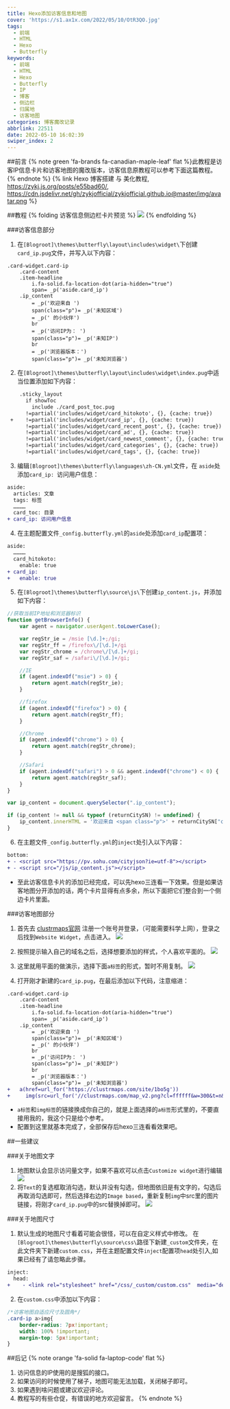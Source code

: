 ```yaml
---
title: Hexo添加访客信息和地图
cover: 'https://s1.ax1x.com/2022/05/10/OtR3QO.jpg'
tags:
  - 前端
  - HTML
  - Hexo
  - Butterfly
keywords:
  - 前端
  - HTML
  - Hexo
  - Butterfly
  - IP
  - 博客
  - 侧边栏
  - 归属地
  - 访客地图
categories: 博客魔改记录
abbrlink: 22511
date: 2022-05-10 16:02:39
swiper_index: 2
---
```


##前言
{% note green 'fa-brands fa-canadian-maple-leaf' flat %}此教程是访客IP信息卡片和访客地图的魔改版本，访客信息原教程可以参考下面这篇教程。
{% endnote %}
{% link Hexo 博客搭建 与 美化教程, https://zykj.js.org/posts/e55bad60/, https://cdn.jsdelivr.net/gh/zykjofficial/zykjofficial.github.io@master/img/avatar.png %}

##教程
{% folding 访客信息侧边栏卡片预览 %}
![](https://s1.ax1x.com/2022/05/10/OtR1SK.jpg)
{% endfolding %}

###访客信息部分
1. 在`[Blogroot]\themes\butterfly\layout\includes\widget\`下创建`card_ip.pug`文件，并写入以下内容：
```jade
.card-widget.card-ip
    .card-content
    .item-headline
        i.fa-solid.fa-location-dot(aria-hidden="true")
        span= _p('aside.card_ip')
    .ip_content
        = _p('欢迎来自 ')
        span(class="p")= _p('未知区域')
        = _p(' 的小伙伴')
        br
        = _p('访问IP为： ')
        span(class="p")= _p('未知IP')
        br
        = _p('浏览器版本：')
        span(class="p")= _p('未知浏览器')
```

2. 在`[Blogroot]\themes\butterfly\layout\includes\widget\index.pug`中适当位置添加如下内容：
```diff
    .sticky_layout
      if showToc
        include ./card_post_toc.pug
      !=partial('includes/widget/card_hitokoto', {}, {cache: true})
 +    !=partial('includes/widget/card_ip', {}, {cache: true})
      !=partial('includes/widget/card_recent_post', {}, {cache: true})
      !=partial('includes/widget/card_ad', {}, {cache: true})
      !=partial('includes/widget/card_newest_comment', {}, {cache: true})
      !=partial('includes/widget/card_categories', {}, {cache: true})
      !=partial('includes/widget/card_tags', {}, {cache: true})
```

3. 编辑`[Blogroot]\themes\butterfly\languages\zh-CN.yml`文件，在 `aside`处添加`card_ip: `访问用户信息：
```diff
aside:
  articles: 文章
  tags: 标签
  …………
  card_toc: 目录
+ card_ip: 访问用户信息
```
4. 在主题配置文件`_config.butterfly.yml`的`aside`处添加`card_ip`配置项：
```diff
aside:
  …………
  card_hitokoto:
    enable: true
+ card_ip:
+   enable: true
```

5. 在`[Blogroot]\themes\butterfly\source\js\`下创建`ip_content.js`，并添加如下内容：
```javascript
//获取当前IP地址和浏览器标识
function getBrowserInfo() {
    var agent = navigator.userAgent.toLowerCase();

    var regStr_ie = /msie [\d.]+;/gi;
    var regStr_ff = /firefox\/[\d.]+/gi
    var regStr_chrome = /chrome\/[\d.]+/gi;
    var regStr_saf = /safari\/[\d.]+/gi;

    //IE
    if (agent.indexOf("msie") > 0) {
        return agent.match(regStr_ie);
    }

    //firefox
    if (agent.indexOf("firefox") > 0) {
        return agent.match(regStr_ff);
    }

    //Chrome
    if (agent.indexOf("chrome") > 0) {
        return agent.match(regStr_chrome);
    }

    //Safari
    if (agent.indexOf("safari") > 0 && agent.indexOf("chrome") < 0) {
        return agent.match(regStr_saf);
    }
}

var ip_content = document.querySelector(".ip_content");

if (ip_content != null && typeof (returnCitySN) != undefined) {
    ip_content.innerHTML = '欢迎来自 <span class="p">' + returnCitySN["cname"] + "</span> 的小伙伴<br>" + "访问IP为： <span class='p'>" + returnCitySN["cip"] + "</span><br>浏览器版本：<span class='p'>" + getBrowserInfo() + '</span>';
}
```
  
6. 在主题文件`_config.butterfly.yml`的`inject`处引入以下内容：
```diff
bottom:
+ - <script src="https://pv.sohu.com/cityjson?ie=utf-8"></script>
+ - <script src="/js/ip_content.js"></script>
```

* 至此访客信息卡片的添加已经完成，可以先hexo三连看一下效果。但是如果访客地图分开添加的话，两个卡片显得有点多余，所以下面把它们整合到一个侧边卡片里面。

###访客地图部分
1. 首先去 [clustrmaps官网](https://clustrmaps.com/) 注册一个账号并登录，（可能需要科学上网），登录之后找到`Website Widget`，点击进入。
![](https://s1.ax1x.com/2022/05/10/OtzsP0.md.jpg)

2. 按照提示输入自己的域名之后，选择想要添加的样式，个人喜欢平面的。
![](https://s1.ax1x.com/2022/05/10/ONpx8P.md.jpg)

3. 这里就用平面的做演示，选择下面`a标签`的形式，暂时不用复制。
![](https://s1.ax1x.com/2022/05/10/ON9oin.md.jpg)

4. 打开刚才新建的`card_ip.pug`，在最后添加以下代码，注意缩进：
```diff
.card-widget.card-ip
    .card-content
    .item-headline
        i.fa-solid.fa-location-dot(aria-hidden="true")
        span= _p('aside.card_ip')
    .ip_content
        = _p('欢迎来自 ')
        span(class="p")= _p('未知区域')
        = _p(' 的小伙伴')
        br
        = _p('访问IP为： ')
        span(class="p")= _p('未知IP')
        br
        = _p('浏览器版本：')
        span(class="p")= _p('未知浏览器')
+   a(href=url_for('https://clustrmaps.com/site/1bo5g'))
+     img(src=url_for('//clustrmaps.com/map_v2.png?cl=ffffff&w=300&t=n&d=yJY4lGab-x8oGwLx6dNF9wC1EWohTS8kwsInVOZIu9s&co=2d78ad&ct=ffffff'))
```
* `a标签`和`img标签`的链接换成你自己的，就是上面选择的`a标签`形式里的，不要直接用我的，我这个只是给个参考。
* 配置到这里就基本完成了，全部保存后hexo三连看看效果吧。

##一些建议

###关于地图文字
1. 地图默认会显示访问量文字，如果不喜欢可以点击`Customize widget`进行编辑
![](https://s1.ax1x.com/2022/05/10/ONeT76.md.jpg)
2. 将`Text`的复选框取消勾选，默认并没有勾选，但地图依旧是有文字的，勾选后再取消勾选即可，然后选择右边的`Image based`，重新复制`img`中src里的图片链接，将刚才`card_ip.pug`中的src替换掉即可。
![](https://s1.ax1x.com/2022/05/10/ONeo0x.md.jpg)

###关于地图尺寸
1. 默认生成的地图尺寸看着可能会很怪，可以在自定义样式中修改。
   在`[Blogroot]\themes\butterfly\source\css\`路径下新建`_custom`文件夹，在此文件夹下新建`custom.css`，并在主题配置文件`inject`配置项`head`处引入,如果已经有了请忽略此步骤。
```diff
inject:
  head:
+    - <link rel="stylesheet" href="/css/_custom/custom.css"  media="defer" onload="this.media='all'">
```
2. 在`custom.css`中添加以下内容：
```css
/*访客地图自适应尺寸及圆角*/
.card-ip a>img{
    border-radius: 7px!important;
    width: 100% !important;
    margin-top: 5px!important;
}
```

##后记
{% note orange 'fa-solid fa-laptop-code' flat %}
1. 访问信息的IP使用的是搜狐的接口。
2. 如果访问的时候使用了梯子，地图可能无法加载，关闭梯子即可。
3. 如果遇到啥问题或建议欢迎评论。
4. 教程写的有些仓促，有错误的地方欢迎留言。
{% endnote %}